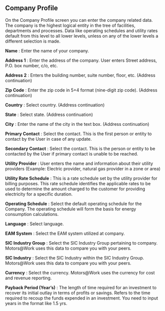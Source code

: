 
## **Company Profile**

On the Company Profile screen you can enter the company related data. The company is the highest logical entity in the tree of facilities, departments and processes. Data like operating schedules and utility rates default from this level to all lower levels, unless on any of the lower levels a different selection is made.

**Name** : Enter the name of your company.

**Address 1** :  Enter the address of the company. User enters Street address, P.O. box number, c/o, etc.

**Address 2** : Enters the building number, suite number, floor, etc. (Address continuation)

**Zip Code** : Enter the zip code in 5+4 format (nine-digit zip code). (Address continuation)

**Country** :  Select country. (Address continuation) 

**State** : Select state. (Address continuation)

**City** :  Enter the name of the city in the text box. (Address continuation)

**Primary Contact** :  Select the contact. This is the first person or entity to contact by the User in case of any update. 

**Secondary Contact** : Select the contact. This is the person or entity to be contacted by the User if primary contact is unable to be reached.  

**Utility Provider** : User enters the name and information about their utility providers (Example: Electric provider, natural gas provider in a zone or area)

**Utility Rate Schedule** : This is a rate schedule set by the utility provider for billing purposes. This rate schedule identifies the applicable rates to be used to determine the amount charged to the customer for providing electricity for a specific duration. 

**Operating Schedule** : Select the default operating schedule for the Company. The operating schedule will form the basis for energy consumption calculations.

**Language** : Select language. 

**EAM System** : Select the EAM system utilized at company. 

**SIC Industry Group** :  Select the SIC Industry Group pertaining to company. Motors@Work uses this data to compare you with your peers. 

**SIC Industry** : Select the SIC Industry within the SIC Industry Group. Motors@Work uses this data to compare you with your peers.

**Currency** :  Select the currency. Motors@Work uses the currency for cost and revenue reporting. 

**Payback Period (Year’s)** : The length of time required for an investment to recover its initial outlay in terms of profits or savings. Refers to the time required to recoup the funds expended in an investment. You need to input years in the format like 1.5 yrs.
